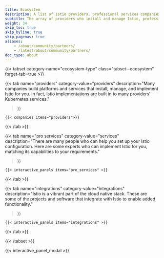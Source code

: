 ```yaml
---
title: Ecosystem
description: A list of Istio providers, professional services companies and integrations.
subtitle: The array of providers who install and manage Istio, professional services, and integrations can help you get the most out of your service mesh.
weight: 34
skip_toc: true
skip_byline: true
skip_pagenav: true
aliases:
    - /about/community/partners/
    - /latest/about/community/partners/
doc_type: about
---
```


[comment]: <> (To add an Istio provider, professional services consultancy or integration, please see https://github.com/istio/community/blob/master/CONTRIBUTING.md#promote-your-company-on-istioio.)

{{< tabset category-name="ecosystem-type" class="tabset--ecosystem" forget-tab=true >}}

{{< tab
    name="providers"
    category-value="providers"
    description="Many companies build platforms and services that install, manage, and implement Istio for you. In fact, Istio implementations are built in to many providers’ Kubernetes services."
>}}

    {{< companies items="providers">}}

{{< /tab >}}

{{< tab
    name="pro services"
    category-value="services"
    description="There are many people who can help you set up your Istio configuration. Here are some experts who can implement Istio for you, matching its capabilities to your requirements."
>}}

    {{< interactive_panels items="pro_services" >}}

{{< /tab >}}

{{< tab
    name="integrations"
    category-value="integrations"
    description="Istio is a vibrant part of the cloud native stack. These are some of the projects and software that integrate with Istio to enable added functionality."
>}}

    {{< interactive_panels items="integrations" >}}

{{< /tab >}}

{{< /tabset >}}

{{< interactive_panel_modal >}}
